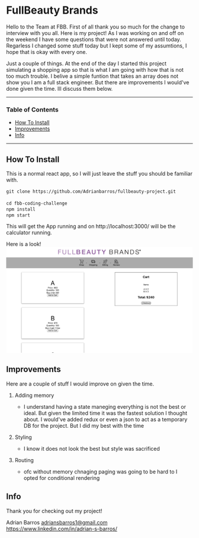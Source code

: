 # FullBeauty Brands


Hello to the Team at FBB. First of all thank you so much for the change to interview with you all. Here is my project! As I was working on and off on the weekend I have some questions that were not answered until today. Regarless I changed some stuff today but I kept some of my assumtions, I hope that is okay with every one.

Just a couple of things. At the end of the day I started this project simulating a shopping app so that is what I am going with how that is not too much trouble. I belive a simple funtion that takes an array does not show you I am a full stack engineer. But there are improvements I would've done given the time. Ill discuss them below.

---

### Table of Contents
- [How To Install](#how-to-install)
- [Improvements](#improvements)
- [Info](#info)


---
## How To Install

This is a normal react app, so I will just leave the stuff you should be familiar with.
```
git clone https://github.com/Adrianbarros/fullbeauty-project.git

cd fbb-coding-challenge
npm install 
npm start
```

This will get the App running and on http://localhost:3000/ will be the calculator running.

Here is a look!
![](fbb-coding-challenge/src/Media/screenshot.png)

## Improvements
Here are a couple of stuff I would improve on given the time.

1. Adding memory

    - I understand having a state maneging everything is not the best or ideal. But given the limited time it was the fastest solution I thought about. I would've added redux or even a json to act as a temporary DB for the project. But I did my best with the time

2. Styling

    - I know it does not look the best but style was sacrificed

3. Routing

    - ofc without memory chnaging paging was going to be hard to I opted for conditional rendering


## Info

Thank you for checking out my project!

Adrian Barros
adriansbarros1@gmail.com
https://www.linkedin.com/in/adrian-s-barros/